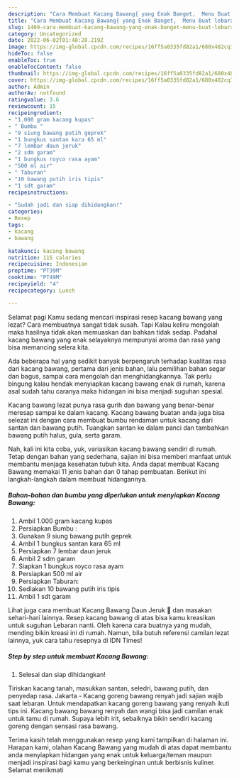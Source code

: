 ```yaml
---
description: "Cara Membuat Kacang Bawang{ yang Enak Banget,  Menu Buat lebaran"
title: "Cara Membuat Kacang Bawang{ yang Enak Banget,  Menu Buat lebaran"
slug: 1409-cara-membuat-kacang-bawang-yang-enak-banget-menu-buat-lebaran
category: Uncategorized
date: 2022-06-02T01:48:28.219Z
image: https://img-global.cpcdn.com/recipes/16ff5a0335fd82a1/680x482cq70/kacang-bawang-foto-resep-utama.jpg
hideToc: false
enableToc: true
enableTocContent: false
thumbnail: https://img-global.cpcdn.com/recipes/16ff5a0335fd82a1/680x482cq70/kacang-bawang-foto-resep-utama.jpg
cover: https://img-global.cpcdn.com/recipes/16ff5a0335fd82a1/680x482cq70/kacang-bawang-foto-resep-utama.jpg
author: Admin
authorAv: notfound
ratingvalue: 3.6
reviewcount: 15
recipeingredient:
- "1.000 gram kacang kupas"
- " Bumbu "
- "9 siung bawang putih geprek"
- "1 bungkus santan kara 65 ml"
- "7 lembar daun jeruk"
- "2 sdm garam"
- "1 bungkus royco rasa ayam"
- "500 ml air"
- " Taburan"
- "10 bawang putih iris tipis"
- "1 sdt garam"
recipeinstructions:

- "Sudah jadi dan siap dihidangkan!"
categories:
- Resep
tags:
- kacang
- bawang

katakunci: kacang bawang 
nutrition: 115 calories
recipecuisine: Indonesian
preptime: "PT39M"
cooktime: "PT49M"
recipeyield: "4"
recipecategory: Lunch

---
```



Selamat pagi Kamu sedang mencari inspirasi resep kacang bawang yang lezat? Cara membuatnya sangat tidak susah. Tapi Kalau keliru mengolah maka hasilnya tidak akan memuaskan dan bahkan tidak sedap. Padahal kacang bawang yang enak selayaknya mempunyai aroma dan rasa yang bisa memancing selera kita.


Ada beberapa hal yang sedikit banyak berpengaruh terhadap kualitas rasa dari kacang bawang, pertama dari jenis bahan, lalu pemilihan bahan segar dan bagus, sampai cara mengolah dan menghidangkannya. Tak perlu bingung kalau hendak menyiapkan kacang bawang enak di rumah, karena asal sudah tahu caranya maka hidangan ini bisa menjadi suguhan spesial.

Kacang bawang lezat punya rasa gurih dan bawang yang benar-benar meresap sampai ke dalam kacang. Kacang bawang buatan anda juga bisa selezat ini dengan cara membuat bumbu rendaman untuk kacang dari santan dan bawang putih. Tuangkan santan ke dalam panci dan tambahkan bawang putih halus, gula, serta garam.


Nah, kali ini kita coba, yuk, variasikan kacang bawang sendiri di rumah. Tetap dengan bahan yang sederhana, sajian ini bisa memberi manfaat untuk membantu menjaga kesehatan tubuh kita. Anda dapat membuat Kacang Bawang memakai 11 jenis bahan dan 0 tahap pembuatan. Berikut ini langkah-langkah dalam membuat hidangannya.

<!--inarticleads1-->

##### Bahan-bahan dan bumbu yang diperlukan untuk menyiapkan Kacang Bawang:

1. Ambil 1.000 gram kacang kupas
1. Persiapkan  Bumbu :
1. Gunakan 9 siung bawang putih geprek
1. Ambil 1 bungkus santan kara 65 ml
1. Persiapkan 7 lembar daun jeruk
1. Ambil 2 sdm garam
1. Siapkan 1 bungkus royco rasa ayam
1. Persiapkan 500 ml air
1. Persiapkan  Taburan:
1. Sediakan 10 bawang putih iris tipis
1. Ambil 1 sdt garam


Lihat juga cara membuat Kacang Bawang Daun Jeruk 🍊 dan masakan sehari-hari lainnya. Resep kacang bawang di atas bisa kamu kreasikan untuk suguhan Lebaran nanti. Oleh karena cara buatnya yang mudah, mending bikin kreasi ini di rumah. Namun, bila butuh referensi camilan lezat lainnya, yuk cara tahu resepnya di IDN Times! 

<!--inarticleads2-->

##### Step by step untuk membuat Kacang Bawang:


1. Selesai dan siap dihidangkan!

Tiriskan kacang tanah, masukkan santan, seledri, bawang putih, dan penyedap rasa. Jakarta - Kacang goreng bawang renyah jadi sajian wajib saat lebaran. Untuk mendapatkan kacang goreng bawang yang renyah ikuti tips ini. Kacang bawang bawang renyah dan wangi bisa jadi camilan enak untuk tamu di rumah. Supaya lebih irit, sebaiknya bikin sendiri kacang goreng dengan sensasi rasa bawang. 

Terima kasih telah menggunakan resep yang kami tampilkan di halaman ini. Harapan kami, olahan Kacang Bawang yang mudah di atas dapat membantu anda menyiapkan hidangan yang enak untuk keluarga/teman maupun menjadi inspirasi bagi kamu yang berkeinginan untuk berbisnis kuliner. Selamat menikmati
